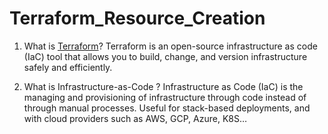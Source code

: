 # Terraform_Resource_Creation


1. What is [Terraform](https://www.terraform.io)?
Terraform is an open-source infrastructure as code (IaC) tool that allows you to build, change, and version infrastructure safely and efficiently.

2. What is Infrastructure-as-Code ?
Infrastructure as Code (IaC) is the managing and provisioning of infrastructure through code instead of through manual processes.
Useful for stack-based deployments, and with cloud providers such as AWS, GCP, Azure, K8S…
